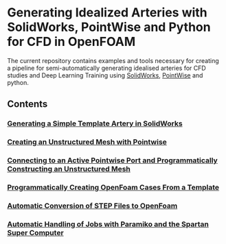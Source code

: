 # Generating Idealized Arteries with SolidWorks, PointWise and Python for CFD in OpenFOAM

The current repository contains examples and tools necessary for creating a pipeline
for semi-automatically generating idealised arteries for CFD studies
and Deep Learning Training using [SolidWorks](https://www.solidworks.com/),
[PointWise](https://www.pointwise.com/) and python.

## Contents

### [Generating a Simple Template Artery in SolidWorks](./docs/00_generating_a_ideal_artery_in_solidworks.md)

### [Creating an Unstructured Mesh with Pointwise](./docs/01_generating_an_unsctructured_mesh_for_CFD_in_solidworks.md)

### [Connecting to an Active Pointwise Port and Programmatically Constructing an Unstructured Mesh](./docs/02_convert_step_to_openfoam_with_pointwise_python_api.ipynb)

### [Programmatically Creating OpenFoam Cases From a Template](./docs/03_programatically_creating_openfoam_cases_from_a_template.ipynb)

### [Automatic Conversion of STEP Files to OpenFoam](./docs/02)

### [Automatic Handling of Jobs with Paramiko and the Spartan Super Computer]()